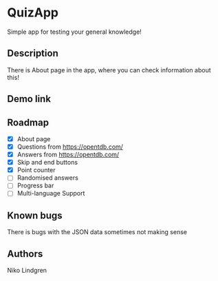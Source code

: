 # QuizApp

Simple app for testing your general knowledge!

## Description

There is About page in the app, where you can check information about this!

## Demo link

<!-- ROADMAP -->
## Roadmap


- [x] About page
- [x] Questions from https://opentdb.com/
- [x] Answers from https://opentdb.com/
- [x] Skip and end buttons
- [x] Point counter
- [ ] Randomised answers
- [ ] Progress bar
- [ ] Multi-language Support

## Known bugs

There is bugs with the JSON data sometimes not making sense

## Authors

Niko Lindgren
